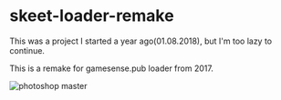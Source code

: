 # skeet-loader-remake
This was a project I started a year ago(01.08.2018), but I'm too lazy to continue.


This is a remake for gamesense.pub loader from 2017.


![photoshop master](https://user-images.githubusercontent.com/38926801/52387264-2a9c7800-2a92-11e9-95d4-a6e06848b374.png)
